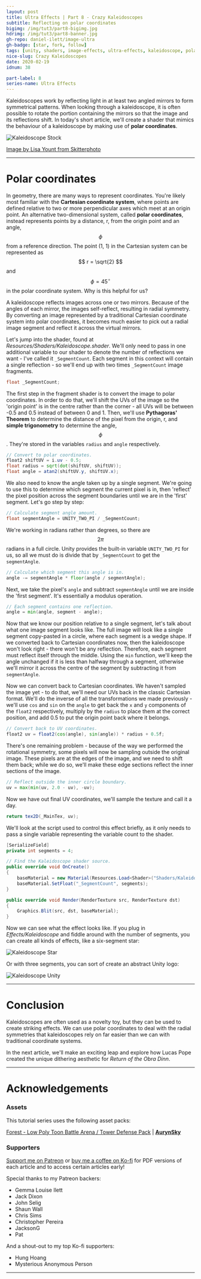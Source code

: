 ```yaml
---
layout: post
title: Ultra Effects | Part 8 - Crazy Kaleidoscopes
subtitle: Reflecting on polar coordinates
bigimg: /img/tut3/part8-bigimg.jpg
hdrimg: /img/tut3/part8-banner.jpg
gh-repo: daniel-ilett/image-ultra
gh-badge: [star, fork, follow]
tags: [unity, shaders, image-effects, ultra-effects, kaleidoscope, polar-coords]
nice-slug: Crazy Kaleidoscopes
date: 2020-02-19
idnum: 38

part-label: 8
series-name: Ultra Effects
---
```


Kaleidoscopes work by reflecting light in at least two angled mirrors to form symmetrical patterns. When looking through a kaleidoscope, it is often possible to rotate the portion containing the mirrors so that the image and its reflections shift. In today's short article, we'll create a shader that mimics the behaviour of a kaleidoscope by making use of **polar coordinates**.

<img data-src="/img/tut3/part8-kaleidoscope-example.jpg" class="center-image lazyload" alt="Kaleidoscope Stock">

[Image by Lisa Yount from Skitterphoto](https://skitterphoto.com/photos/7494/kaleidoscope-design-95)

<hr/>

# Polar coordinates

In geometry, there are many ways to represent coordinates. You're likely most familiar with the **Cartesian coordinate system**, where points are defined relative to two or more perpendicular axes which meet at an origin point. An alternative two-dimensional system, called **polar coordinates**, instead represents points by a distance, r, from the origin point and an angle, $$ \phi $$ from a reference direction. The point (1, 1) in the Cartesian system can be represented as $$ r = \sqrt{2} $$ and $$ \phi = 45^\circ $$ in the polar coordinate system. Why is this helpful for us?

A kaleidoscope reflects images across one or two mirrors. Because of the angles of each mirror, the images self-reflect, resulting in radial symmetry. By converting an image represented by a traditional Cartesian coordinate system into polar coordinates, it becomes much easier to pick out a radial image segment and reflect it across the virtual mirrors.

Let's jump into the shader, found at *Resources/Shaders/Kaleidoscope.shader*. We'll only need to pass in one additional variable to our shader to denote the number of reflections we want - I've called it `_SegmentCount`. Each segment in this context will contain a single reflection - so we'll end up with two times `_SegmentCount` image fragments.

~~~glsl
float _SegmentCount;
~~~

The first step in the fragment shader is to convert the image to polar coordinates. In order to do that, we'll shift the UVs of the image so the 'origin point' is in the centre rather than the corner - all UVs will be between -0.5 and 0.5 instead of between 0 and 1. Then, we'll use **Pythagoras' Theorem** to determine the distance of the pixel from the origin, r, and **simple trigonometry** to determine the angle, $$ \phi $$. They're stored in the variables `radius` and `angle` respectively.

~~~glsl
// Convert to polar coordinates.
float2 shiftUV = i.uv - 0.5;
float radius = sqrt(dot(shiftUV, shiftUV));
float angle = atan2(shiftUV.y, shiftUV.x);
~~~

We also need to know the angle taken up by a single segment. We're going to use this to determine which segment the current pixel is in, then 'reflect' the pixel position across the segment boundaries until we are in the 'first' segment. Let's go step by step:

~~~glsl
// Calculate segment angle amount.
float segmentAngle = UNITY_TWO_PI / _SegmentCount;
~~~

We're working in radians rather than degrees, so there are $$ 2\pi $$ radians in a full circle. Unity provides the built-in variable `UNITY_TWO_PI` for us, so all we must do is divide that by `_SegmentCount` to get the `segmentAngle`.

~~~glsl
// Calculate which segment this angle is in.
angle -= segmentAngle * floor(angle / segmentAngle);
~~~

Next, we take the pixel's `angle` and subtract `segmentAngle` until we are inside the 'first segment'. It's essentially a modulus operation.

~~~glsl
// Each segment contains one reflection.
angle = min(angle, segment - angle);
~~~

Now that we know our position relative to a single segment, let's talk about what one image segment looks like. The full image will look like a single segment copy-pasted in a circle, where each segment is a wedge shape. If we converted back to Cartesian coordinates now, then the kaleidoscope won't look right - there won't be any reflection. Therefore, each segment must reflect itself through the middle. Using the `min` function, we'll keep the angle unchanged if it is less than halfway through a segment, otherwise we'll mirror it across the centre of the segment by subtracting it from `segmentAngle`.

Now we can convert back to Cartesian coordinates. We haven't sampled the image yet - to do that, we'll need our UVs back in the classic Cartesian format. We'll do the inverse of all the transformations we made previously - we'll use `cos` and `sin` on the `angle` to get back the `x` and `y` components of the `float2` respectively, multiply by the `radius` to place them at the correct position, and add 0.5 to put the origin point back where it belongs.

~~~glsl
// Convert back to UV coordinates.
float2 uv = float2(cos(angle), sin(angle)) * radius + 0.5f;
~~~

There's one remaining problem - because of the way we performed the rotational symmetry, some pixels will now be sampling outside the original image. These pixels are at the edges of the image, and we need to shift them back; while we do so, we'll make these edge sections reflect the inner sections of the image.

~~~glsl
// Reflect outside the inner circle boundary.
uv = max(min(uv, 2.0 - uv), -uv);
~~~

Now we have out final UV coordinates, we'll sample the texture and call it a day.

~~~glsl
return tex2D(_MainTex, uv);
~~~

We'll look at the script used to control this effect briefly, as it only needs to pass a single variable representing the variable count to the shader.

~~~csharp
[SerializeField]
private int segments = 4;

// Find the Kaleidoscope shader source.
public override void OnCreate()
{
    baseMaterial = new Material(Resources.Load<Shader>("Shaders/Kaleidoscope"));
    baseMaterial.SetFloat("_SegmentCount", segments);
}

public override void Render(RenderTexture src, RenderTexture dst)
{
    Graphics.Blit(src, dst, baseMaterial);
}
~~~

Now we can see what the effect looks like. If you plug in *Effects/Kaleidoscope* and fiddle around with the number of segments, you can create all kinds of effects, like a six-segment star:

<img data-src="/img/tut3/part8-kaleidoscope-star.jpg" class="center-image lazyload" alt="Kaleidoscope Star">

Or with three segments, you can sort of create an abstract Unity logo:

<img data-src="/img/tut3/part8-kaleidoscope-unity.jpg" class="center-image lazyload" alt="Kaleidoscope Unity">

<hr/>

# Conclusion

Kaleidoscopes are often used as a novelty toy, but they can be used to create striking effects. We can use polar coordinates to deal with the radial symmetries that kaleidoscopes rely on far easier than we can with traditional coordinate systems.

In the next article, we'll make an exciting leap and explore how Lucas Pope created the unique dithering aesthetic for *Return of the Obra Dinn*.

<hr/>

# Acknowledgements

### Assets

This tutorial series uses the following asset packs:

[Forest - Low Poly Toon Battle Arena / Tower Defense Pack](https://assetstore.unity.com/packages/3d/environments/forest-low-poly-toon-battle-arena-tower-defense-pack-100080) | [**AurynSky**](https://assetstore.unity.com/publishers/17283)

### Supporters

[Support me on Patreon](https://www.patreon.com/danielilett) or [buy me a coffee on Ko-fi](https://ko-fi.com/danielilett) for PDF versions of each article and to access certain articles early!

Special thanks to my Patreon backers:

- Gemma Louise Ilett
- Jack Dixon
- John Selig
- Shaun Wall
- Chris Sims
- Christopher Pereira
- JacksonG
- Pat

And a shout-out to my top Ko-fi supporters:

- Hung Hoang
- Mysterious Anonymous Person

<hr/>
